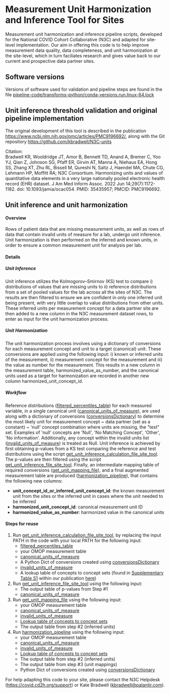 # Measurement Unit Harmonization and Inference Tool for Sites
Measurement unit harmonization and inference pipeline scripts, developed for the National COVID Cohort Collaborative (N3C) and adapted for site-level implementation. Our aim in offering this code is to help improve measurement data quality, data completeness, and unit harmonization at the site-level, which in turn faciliates research and gives value back to our current and prospective data partner sites.

## Software versions
Versions of software used for validation and pipeline steps are found in the file [pipeline-code/transforms-python/conda-versions.run.linux-64.lock](https://github.com/kbradwell/Data-Ingestion-and-Harmonization/blob/master/pipeline_logic/v2/unit-harmonization-and-inference/UHI-tool-for-sites/pipeline-code/transforms-python/conda-versions.run.linux-64.lock)

## Unit inference threshold validation and original pipeline implementation
The original development of this tool is described in the publication https://www.ncbi.nlm.nih.gov/pmc/articles/PMC9196692/, along with the Git repository https://github.com/kbradwell/N3C-units


Citation:  
Bradwell KR, Wooldridge JT, Amor B, Bennett TD, Anand A, Bremer C, Yoo YJ, Qian Z, Johnson SG, Pfaff ER, Girvin AT, Manna A, Niehaus EA, Hong SS, Zhang XT, Zhu RL, Bissell M, Qureshi N, Saltz J, Haendel MA, Chute CG, Lehmann HP, Moffitt RA; N3C Consortium. Harmonizing units and values of quantitative data elements in a very large nationally pooled electronic health record (EHR) dataset. J Am Med Inform Assoc. 2022 Jun 14;29(7):1172-1182. doi: 10.1093/jamia/ocac054. PMID: 35435957; PMCID: PMC9196692.

## Unit inference and unit harmonization

#### Overview

Rows of patient data that are missing measurement units, as well as rows of data that contain invalid units of measure for a lab, undergo unit inference.
Unit harmonization is then performed on the inferred and known units, in order to ensure a common measurement unit for analysis per lab.

#### Details

##### Unit Inference

Unit inference utilizes the Kolmogorov–Smirnov (KS) test to compare i) distributions of values that are missing units to ii) reference distributions from a set of pooled values for the lab across all the sites of N3C. The results are then filtered to ensure we are confident in only one inferred unit being present, with very little overlap to value distributions from other units. These inferred units per measurement concept for a data partner site are then added to a new column in the N3C measurement dataset rows, to enter as input for the unit harmonization process.
##### Unit Harmonization

The unit harmonization process involves using a dictionary of conversions for each measurement concept and unit to a target (canonical) unit. These conversions are applied using the following input: i) known or inferred units of the measurement, ii) measurement concept for the measurement and iii) the value as number for the measurement. This results in a new column in the measurement table, harmonized_value_as_number, and the canonical units used as a target for harmonization are recorded in another new column harmonized_unit_concept_id.

##### Workflow

Reference distributions ([filtered_percentiles_table](https://github.com/kbradwell/Data-Ingestion-and-Harmonization/blob/master/pipeline_logic/v2/unit-harmonization-and-inference/UHI-tool-for-sites/pipeline-input/filtered_percentiles_table.xlsx
)) for each measured variable, in a single canonical unit ([canonical_units_of_measure](https://github.com/kbradwell/Data-Ingestion-and-Harmonization/blob/master/pipeline_logic/v2/unit-harmonization-and-inference/UHI-tool-for-sites/pipeline-input/canonical_units_of_measure.xlsx
)), are used along with a dictionary of conversions ([conversionsDictionary](https://github.com/kbradwell/Data-Ingestion-and-Harmonization/blob/master/pipeline_logic/v2/unit-harmonization-and-inference/UHI-tool-for-sites/pipeline-input/code-to-update-input/conversionsDictionary.py
)) to determine the most likely unit for measurement concept ~ data partner (set as a constant) ~ 'null' concept combination where units are missing, the "test" set. Examples of 'null' concepts are 'Null', 'No Matching Concept', 'Other', 'No information'. Additionally, any concept within the invalid units list ([invalid_units_of_measure](https://github.com/kbradwell/Data-Ingestion-and-Harmonization/blob/master/pipeline_logic/v2/unit-harmonization-and-inference/UHI-tool-for-sites/pipeline-input/invalid_units_of_measure.xlsx
)) is treated as Null. Unit inference is achieved by first obtaining p-values from a KS test comparing the reference and test distributions using the script [get_unit_inference_calculation_file_site_tool](https://github.com/kbradwell/Data-Ingestion-and-Harmonization/blob/master/pipeline_logic/v2/unit-harmonization-and-inference/UHI-tool-for-sites/pipeline-code/transforms-python/src/get_unit_inference_calculation_file_site_tool.py). The p-values are then filtered using the script [get_unit_inference_file_site_tool](https://github.com/kbradwell/Data-Ingestion-and-Harmonization/blob/master/pipeline_logic/v2/unit-harmonization-and-inference/UHI-tool-for-sites/pipeline-code/transforms-python/src/get_unit_inference_file_site_tool.py). Finally, an intermediate mapping table of required conversions ([get_unit_mapping_file](https://github.com/kbradwell/Data-Ingestion-and-Harmonization/blob/master/pipeline_logic/v2/unit-harmonization-and-inference/UHI-tool-for-sites/pipeline-code/transforms-python/src/get_unit_mapping_file.py
)), and a final augmented measurement table are produced ([harmonization_pipeline](https://github.com/kbradwell/Data-Ingestion-and-Harmonization/blob/master/pipeline_logic/v2/unit-harmonization-and-inference/UHI-tool-for-sites/pipeline-code/transforms-python/src/harmonization_pipeline.py
)), that contains the following new columns:
  * **unit_concept_id_or_inferred_unit_concept_id**: the known measurement unit from the sites or the inferred unit in cases where the unit needed to be inferred
  * **harmonized_unit_concept_id**: canonical measurement unit ID
  * **harmonized_value_as_number**: harmonized value in the canonical units

#### Steps for reuse

1. Run [get_unit_inference_calculation_file_site_tool](https://github.com/kbradwell/Data-Ingestion-and-Harmonization/blob/master/pipeline_logic/v2/unit-harmonization-and-inference/UHI-tool-for-sites/pipeline-code/transforms-python/src/get_unit_inference_calculation_file_site_tool.py), by replacing the input PATH in the code with your local PATH for the following input:
    - [filtered_percentiles_table](https://github.com/kbradwell/Data-Ingestion-and-Harmonization/blob/master/pipeline_logic/v2/unit-harmonization-and-inference/UHI-tool-for-sites/pipeline-input/filtered_percentiles_table)
    - your OMOP measurement table
    - [canonical_units_of_measure](https://github.com/kbradwell/Data-Ingestion-and-Harmonization/blob/master/pipeline_logic/v2/unit-harmonization-and-inference/UHI-tool-for-sites/pipeline-input/canonical_units_of_measure)
    - A Python Dict of conversions created using [conversionsDictionary](https://github.com/kbradwell/Data-Ingestion-and-Harmonization/blob/master/pipeline_logic/v2/unit-harmonization-and-inference/UHI-tool-for-sites/pipeline-input/code-to-update-input/conversionsDictionary.py
)
    - [invalid_units_of_measure](https://github.com/kbradwell/Data-Ingestion-and-Harmonization/blob/master/pipeline_logic/v2/unit-harmonization-and-inference/UHI-tool-for-sites/pipeline-input/invalid_units_of_measure)
    - A lookup table of concepts to concept sets (found in [Supplementary Table S1](https://oup.silverchair-cdn.com/oup/backfile/Content_public/Journal/jamia/29/7/10.1093_jamia_ocac054/1/ocac054_supplementary_data.zip?Expires=1678171960&Signature=dnG5NMJW~to9xVMbOthBzA-py87iPSPx5rp0EADjWNlHK9gKkW3KVQP9JXo4tWw6pwWyopoBr8UJUmYtFCaan0mfUnuUjK1fEaLRKDkFtWNmy~Q9Jp7k6VAt0wAIoOb7EclIWeT5VHiGzmqW7Y8v8k8zir7R52Fp6i7WzeNXDGlfB0ToOPQGyhHaRfCctxAcGsGDQFM5vCDFPGU7UK1EdsQMcHQ69EcnJjP-wroIN49FvMsKIDBYYVgYEv4MzzBpcSWZD300RThwDtalx27RhghW6zZkHVbrEVCKBe~vxopmPduEcxCkq~XXUXCgYc6vG09XFCpelJCLdcAyDijGIA__&Key-Pair-Id=APKAIE5G5CRDK6RD3PGA) within our publication [here](https://academic.oup.com/jamia/article/29/7/1172/6569865#360557274))
2. Run [get_unit_inference_file_site_tool](https://github.com/kbradwell/Data-Ingestion-and-Harmonization/blob/master/pipeline_logic/v2/unit-harmonization-and-inference/UHI-tool-for-sites/pipeline-code/transforms-python/src/get_unit_inference_file_site_tool.py) using the following input:
    - The output table of p-values from Step #1
    - [canonical_units_of_measure](https://github.com/kbradwell/Data-Ingestion-and-Harmonization/blob/master/pipeline_logic/v2/unit-harmonization-and-inference/UHI-tool-for-sites/pipeline-input/canonical_units_of_measure)
3. Run [get_unit_mapping_file](https://github.com/kbradwell/Data-Ingestion-and-Harmonization/blob/master/pipeline_logic/v2/unit-harmonization-and-inference/UHI-tool-for-sites/pipeline-code/transforms-python/src/get_unit_mapping_file.py
) using the following input:
    - your OMOP measurement table
    - [canonical_units_of_measure](https://github.com/kbradwell/Data-Ingestion-and-Harmonization/blob/master/pipeline_logic/v2/unit-harmonization-and-inference/UHI-tool-for-sites/pipeline-input/canonical_units_of_measure)
    - [invalid_units_of_measure](https://github.com/kbradwell/Data-Ingestion-and-Harmonization/blob/master/pipeline_logic/v2/unit-harmonization-and-inference/UHI-tool-for-sites/pipeline-input/invalid_units_of_measure)
    - [Lookup table of concepts to concept sets](https://oup.silverchair-cdn.com/oup/backfile/Content_public/Journal/jamia/29/7/10.1093_jamia_ocac054/1/ocac054_supplementary_data.zip?Expires=1678171960&Signature=dnG5NMJW~to9xVMbOthBzA-py87iPSPx5rp0EADjWNlHK9gKkW3KVQP9JXo4tWw6pwWyopoBr8UJUmYtFCaan0mfUnuUjK1fEaLRKDkFtWNmy~Q9Jp7k6VAt0wAIoOb7EclIWeT5VHiGzmqW7Y8v8k8zir7R52Fp6i7WzeNXDGlfB0ToOPQGyhHaRfCctxAcGsGDQFM5vCDFPGU7UK1EdsQMcHQ69EcnJjP-wroIN49FvMsKIDBYYVgYEv4MzzBpcSWZD300RThwDtalx27RhghW6zZkHVbrEVCKBe~vxopmPduEcxCkq~XXUXCgYc6vG09XFCpelJCLdcAyDijGIA__&Key-Pair-Id=APKAIE5G5CRDK6RD3PGA)
    - The output table from step #2 (inferred units)
4. Run [harmonization_pipeline](https://github.com/kbradwell/Data-Ingestion-and-Harmonization/blob/master/pipeline_logic/v2/unit-harmonization-and-inference/UHI-tool-for-sites/pipeline-code/transforms-python/src/harmonization_pipeline.py
) using the following input:
    - your OMOP measurement table
    - [canonical_units_of_measure](https://github.com/kbradwell/Data-Ingestion-and-Harmonization/blob/master/pipeline_logic/v2/unit-harmonization-and-inference/UHI-tool-for-sites/pipeline-input/canonical_units_of_measure)
    - [invalid_units_of_measure](https://github.com/kbradwell/Data-Ingestion-and-Harmonization/blob/master/pipeline_logic/v2/unit-harmonization-and-inference/UHI-tool-for-sites/pipeline-input/invalid_units_of_measure)
    - [Lookup table of concepts to concept sets](https://oup.silverchair-cdn.com/oup/backfile/Content_public/Journal/jamia/29/7/10.1093_jamia_ocac054/1/ocac054_supplementary_data.zip?Expires=1678171960&Signature=dnG5NMJW~to9xVMbOthBzA-py87iPSPx5rp0EADjWNlHK9gKkW3KVQP9JXo4tWw6pwWyopoBr8UJUmYtFCaan0mfUnuUjK1fEaLRKDkFtWNmy~Q9Jp7k6VAt0wAIoOb7EclIWeT5VHiGzmqW7Y8v8k8zir7R52Fp6i7WzeNXDGlfB0ToOPQGyhHaRfCctxAcGsGDQFM5vCDFPGU7UK1EdsQMcHQ69EcnJjP-wroIN49FvMsKIDBYYVgYEv4MzzBpcSWZD300RThwDtalx27RhghW6zZkHVbrEVCKBe~vxopmPduEcxCkq~XXUXCgYc6vG09XFCpelJCLdcAyDijGIA__&Key-Pair-Id=APKAIE5G5CRDK6RD3PGA)
    - The output table from step #2 (inferred units)
    - The output table from step #3 (unit mappings)
    - Python Dict of conversions created using [conversionsDictionary](https://github.com/kbradwell/Data-Ingestion-and-Harmonization/blob/master/pipeline_logic/v2/unit-harmonization-and-inference/UHI-tool-for-sites/pipeline-input/code-to-update-input/conversionsDictionary.py)

For help adapting this code to your site, please contact the N3C Helpdesk (https://covid.cd2h.org/support) or Kate Bradwell (kbradwell@palantir.com).
